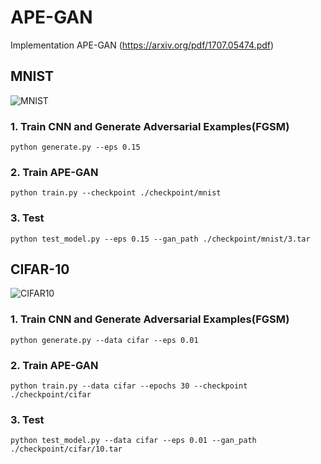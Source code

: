 # APE-GAN

Implementation APE-GAN (https://arxiv.org/pdf/1707.05474.pdf)

## MNIST

![MNIST](https://github.com/owruby/APE-GAN/blob/master/MNIST.png)

### 1. Train CNN and Generate Adversarial Examples(FGSM)
```
python generate.py --eps 0.15
```

### 2. Train APE-GAN
```
python train.py --checkpoint ./checkpoint/mnist
```

### 3. Test
```
python test_model.py --eps 0.15 --gan_path ./checkpoint/mnist/3.tar
```

## CIFAR-10

![CIFAR10](https://github.com/owruby/APE-GAN/blob/master/CIFAR10.png)

### 1. Train CNN and Generate Adversarial Examples(FGSM)
```
python generate.py --data cifar --eps 0.01
```

### 2. Train APE-GAN
```
python train.py --data cifar --epochs 30 --checkpoint ./checkpoint/cifar
```

### 3. Test
```
python test_model.py --data cifar --eps 0.01 --gan_path ./checkpoint/cifar/10.tar
```
